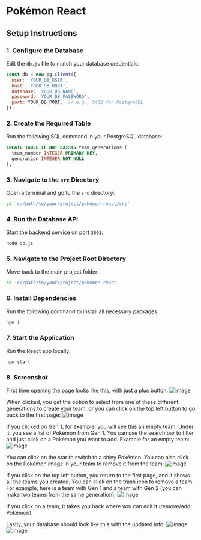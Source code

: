 # Pokémon React

## Setup Instructions

### 1. Configure the Database  
Edit the `db.js` file to match your database credentials:  

```js
const db = new pg.Client({
  user: 'YOUR_DB_USER',
  host: 'YOUR_DB_HOST',
  database: 'YOUR_DB_NAME',
  password: 'YOUR_DB_PASSWORD',
  port: YOUR_DB_PORT,  // e.g., 5432 for PostgreSQL
});
```

### 2. Create the Required Table  
Run the following SQL command in your PostgreSQL database:

```sql
CREATE TABLE IF NOT EXISTS team_generations (
  team_number INTEGER PRIMARY KEY,
  generation INTEGER NOT NULL
);
```

### 3. Navigate to the `src` Directory  
Open a terminal and go to the `src` directory:

```sh
cd 'c:/path/to/your/project/pokemon-react/src'
```

### 4. Run the Database API  
Start the backend service on port `3001`:

```sh
node db.js
```

### 5. Navigate to the Project Root Directory  
Move back to the main project folder:

```sh
cd 'c:/path/to/your/project/pokemon-react'
```

### 6. Install Dependencies  
Run the following command to install all necessary packages:

```sh
npm i
```

### 7. Start the Application  
Run the React app locally:

```sh
npm start
```

### 8. Screenshot  

First time opening the page looks like this, with just a plus button:
![image](https://github.com/user-attachments/assets/95073d85-4421-4bd0-86ad-987307d35019)

When clicked, you get the option to select from one of these different generations to create your team, or you can click on the top left button to go back to the first page:
![image](https://github.com/user-attachments/assets/aafee462-239d-43dc-a86d-668b055dc1ca)

If you clicked on Gen 1, for example, you will see this an empty team. Under it, you see a list of Pokémon from Gen 1. You can use the search bar to filter and just click on a Pokémon you want to add.
Example for an empty team:
![image](https://github.com/user-attachments/assets/2605bcd9-4a53-4123-be30-d24c4a68517d)

You can click on the star to switch to a shiny Pokémon. You can also click on the Pokémon image in your team to remove it from the team:
![image](https://github.com/user-attachments/assets/2f079080-e3b6-445f-ab89-be5db817bb7a)

If you click on the top left button, you return to the first page, and it shows all the teams you created. You can click on the trash icon to remove a team.
For example, here is a team with Gen 1 and a team with Gen 2 (you can make two teams from the same generation):
![image](https://github.com/user-attachments/assets/a2f2512b-3b29-4f40-a2f0-519902fd7e0d)

If you click on a team, it takes you back where you can edit it (remove/add Pokémon).

Lastly, your database should look like this with the updated info:
![image](https://github.com/user-attachments/assets/2e3d7aa5-6469-48aa-bd4a-9876e2e36795)
![image](https://github.com/user-attachments/assets/56652888-0053-46f8-8894-f2c2c150dfc4)
